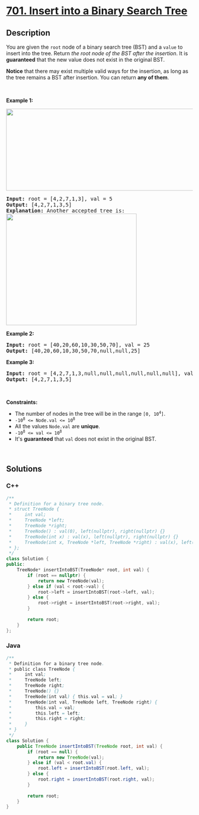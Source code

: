 # [701. Insert into a Binary Search Tree](https://leetcode.com/problems/insert-into-a-binary-search-tree)

## Description

<p>You are given the <code>root</code> node of a binary search tree (BST) and a <code>value</code> to insert into the tree. Return <em>the root node of the BST after the insertion</em>. It is <strong>guaranteed</strong> that the new value does not exist in the original BST.</p>

<p><strong>Notice</strong>&nbsp;that there may exist&nbsp;multiple valid ways for the&nbsp;insertion, as long as the tree remains a BST after insertion. You can return <strong>any of them</strong>.</p>

<p>&nbsp;</p>
<p><strong class="example">Example 1:</strong></p>
<img alt="" src="https://fastly.jsdelivr.net/gh/doocs/leetcode@main/solution/0700-0799/0701.Insert%20into%20a%20Binary%20Search%20Tree/images/insertbst.jpg" style="width: 752px; height: 221px;" />
<pre>
<strong>Input:</strong> root = [4,2,7,1,3], val = 5
<strong>Output:</strong> [4,2,7,1,3,5]
<strong>Explanation:</strong> Another accepted tree is:
<img alt="" src="https://fastly.jsdelivr.net/gh/doocs/leetcode@main/solution/0700-0799/0701.Insert%20into%20a%20Binary%20Search%20Tree/images/bst.jpg" style="width: 352px; height: 301px;" />
</pre>

<p><strong class="example">Example 2:</strong></p>

<pre>
<strong>Input:</strong> root = [40,20,60,10,30,50,70], val = 25
<strong>Output:</strong> [40,20,60,10,30,50,70,null,null,25]
</pre>

<p><strong class="example">Example 3:</strong></p>

<pre>
<strong>Input:</strong> root = [4,2,7,1,3,null,null,null,null,null,null], val = 5
<strong>Output:</strong> [4,2,7,1,3,5]
</pre>

<p>&nbsp;</p>
<p><strong>Constraints:</strong></p>

<ul>
    <li>The number of nodes in&nbsp;the tree will be in the range <code>[0,&nbsp;10<sup>4</sup>]</code>.</li>
    <li><code>-10<sup>8</sup> &lt;= Node.val &lt;= 10<sup>8</sup></code></li>
    <li>All the values <code>Node.val</code> are <strong>unique</strong>.</li>
    <li><code>-10<sup>8</sup> &lt;= val &lt;= 10<sup>8</sup></code></li>
    <li>It&#39;s <strong>guaranteed</strong> that <code>val</code> does not exist in the original BST.</li>
</ul>
<p>&nbsp;</p>

## Solutions

<!-- tabs:start -->

### **C++**

```cpp
/**
 * Definition for a binary tree node.
 * struct TreeNode {
 *     int val;
 *     TreeNode *left;
 *     TreeNode *right;
 *     TreeNode() : val(0), left(nullptr), right(nullptr) {}
 *     TreeNode(int x) : val(x), left(nullptr), right(nullptr) {}
 *     TreeNode(int x, TreeNode *left, TreeNode *right) : val(x), left(left), right(right) {}
 * };
 */
class Solution {
public:
    TreeNode* insertIntoBST(TreeNode* root, int val) {
        if (root == nullptr) {
            return new TreeNode(val);
        } else if (val < root->val) {
            root->left = insertIntoBST(root->left, val);
        } else {
            root->right = insertIntoBST(root->right, val);
        }
        
        return root;
    }
};
```

### **Java**

```java
/**
 * Definition for a binary tree node.
 * public class TreeNode {
 *     int val;
 *     TreeNode left;
 *     TreeNode right;
 *     TreeNode() {}
 *     TreeNode(int val) { this.val = val; }
 *     TreeNode(int val, TreeNode left, TreeNode right) {
 *         this.val = val;
 *         this.left = left;
 *         this.right = right;
 *     }
 * }
 */
class Solution {
    public TreeNode insertIntoBST(TreeNode root, int val) {
        if (root == null) {
            return new TreeNode(val);
        } else if (val < root.val) {
            root.left = insertIntoBST(root.left, val);
        } else {
            root.right = insertIntoBST(root.right, val);
        }
        
        return root;
    }
}
```

<!-- tabs:end -->